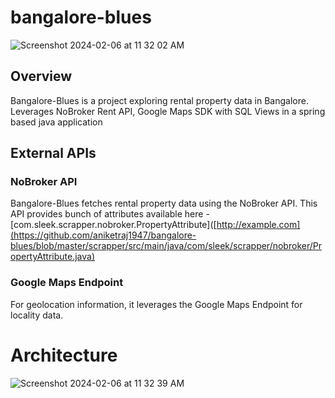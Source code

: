 # bangalore-blues
![Screenshot 2024-02-06 at 11 32 02 AM](https://github.com/aniketraj1947/bangalore-blues/assets/39947497/967ff3f2-9bcf-47e1-8dfb-cbfccaa6b8c7)

## Overview

Bangalore-Blues is a project exploring rental property data in Bangalore. Leverages NoBroker Rent API, Google Maps SDK with SQL Views in a spring based java application

## External APIs

### NoBroker API

Bangalore-Blues fetches rental property data using the NoBroker API. This API provides bunch of attributes available here -  [com.sleek.scrapper.nobroker.PropertyAttribute]([http://example.com](https://github.com/aniketraj1947/bangalore-blues/blob/master/scrapper/src/main/java/com/sleek/scrapper/nobroker/PropertyAttribute.java) 

### Google Maps Endpoint

For geolocation information, it leverages the Google Maps Endpoint for locality data.

# Architecture

![Screenshot 2024-02-06 at 11 32 39 AM](https://github.com/aniketraj1947/bangalore-blues/assets/39947497/832e15cc-b166-4eb3-b3b5-02fe226e774a)
